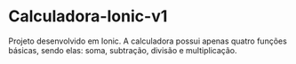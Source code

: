 # Calculadora-Ionic-v1
Projeto desenvolvido em Ionic. A calculadora possui apenas quatro funções básicas, sendo elas: soma, subtração, divisão e multiplicação.
